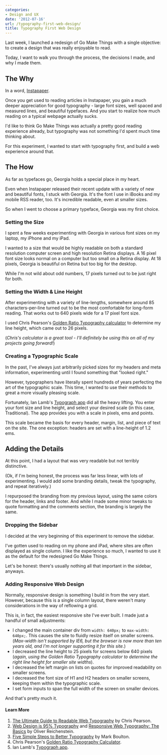 ```yaml
---
categories:
- Design and UX
date: '2012-07-16'
url: /typography-first-web-design/
title: Typography First Web Design
---
```


Last week, I launched a redesign of Go Make Things with a single objective: to create a design that was really enjoyable to read.

Today, I want to walk you through the process, the decisions I made, and why I made them.
<!--more-->
<h2>The Why</h2>

In a word, <a href="http://www.instapaper.com/">Instapaper</a>.

Once you get used to reading articles in Instapaper, you gain a much deeper appreciation for good typography - large font sizes, well spaced and measured lines, and beautiful typefaces. And you start to realize how much reading on a typical webpage actually sucks.

I'd like to think Go Make Things was actually a pretty good reading experience already, but typography was not something I'd spent much time thinking about.

For this experiment, I wanted to start with typography first, and build a web experience around that.

<h2>The How</h2>

As far as typefaces go, Georgia holds a special place in my heart.

Even when Instapaper released their recent update with a variety of new and beautiful fonts, I stuck with Georgia. It's the font I use in iBooks and my mobile RSS reader, too. It's incredible readable, even at smaller sizes.

So when I went to choose a primary typeface, Georgia was my first choice.

<h3>Setting the Size</h3>

I spent a few weeks experimenting with Georgia in various font sizes on my laptop, my iPhone and my iPad.

I wanted to a size that would be highly readable on both a standard resolution computer screen and high resolution Retina displays. A 16 pixel font size looks normal on a computer but too small on a Retina display. At 18 pixels, Georgia is beautiful on Retina but too big for the desktop.

While I'm not wild about odd numbers, 17 pixels turned out to be just right for both.

<h3>Setting the Width & Line Height</h3>

After experimenting with a variety of line-lengths, somewhere around 85 characters-per-line turned out to be the most comfortable for long-form reading. That works out to 640 pixels wide for a 17 pixel font size.

I used Chris Pearson's <a href="http://www.pearsonified.com/typography/">Golden Ratio Typography calculator</a> to determine my line height, which came out to 26 pixels.

(<em>Chris's calculator is a great tool - I'll definitely be using this on all of my projects going forward!</em>)

<h3>Creating a Typographic Scale</h3>

In the past, I've always just arbitrarily picked sizes for my headers and meta information, experimenting until I found something that "looked right."

However, typographers have literally spent hundreds of years perfecting the art of the typographic scale. This time, I wanted to use their methods to great a more visually pleasing scale.

Fortunately, Ian Lamb's <a href="http://lamb.cc/typograph/">Typograph app</a> did all the heavy lifting. You enter your font size and line height, and select your desired scale (in this case, Traditional). The app provides you with a scale in pixels, ems and points.

This scale became the basis for every header, margin, list, and piece of text on the site. The one exception: headers are set with a line-height of 1.2 ems.

<h2>Adding the Details</h2>

At this point, I had a layout that was very readable but not terribly distinctive.

(Ok, if I'm being honest, the process was far less linear, with lots of experimenting. I would add some branding details, tweak the typography, and repeat iteratively.)

I repurposed the branding from my previous layout, using the same colors for the header, links and footer. And while I made some minor tweaks to quote formatting and the comments section, the branding is largely the same.

<h3>Dropping the Sidebar</h3>

I decided at the very beginning of this experiment to remove the sidebar.

I've gotten used to reading on my phone and iPad, where sites are often displayed as single column. I like the experience so much, I wanted to use it as the default for the redesigned Go Make Things.

Let's be honest: there's usually nothing all that important in the sidebar, anyways.

<h3>Adding Responsive Web Design</h3>

Normally, responsive design is something I build in from the very start. However, because this is a single column layout, there weren't many considerations in the way of reflowing a grid.

This is, in fact, the easiest responsive site I've ever built. I made just a handful of small adjustments:

<ul>
<li>I changed the main container div from <code>width: 640px;</code> to <code>max-width: 640px;</code>. This causes the site to fluidly resize itself on smaller screens. (<em>Max-width isn't supported by IE6, but the browser is now more than ten years old, and I'm not longer supporting it for this site.</em>)</li>
<li>I decreased the line height to 25 pixels for screens below 640 pixels (<em>again, using the Golden Ratio Typography calculator to determine the right line height for smaller site widths</em>).</li>
<li>I decreased the left margin on lists on quotes for improved readability on smaller screens.</li>
<li>I decreased the font size of H1 and H2 headers on smaller screens, keeping them within the typographic scale.</li>
<li>I set form inputs to span the full width of the screen on smaller devices.</li>
</ul>

And that's pretty much it.

<h4>Learn More</h4>

<ol>
<li><a href="http://www.pearsonified.com/2011/12/golden-ratio-typography.php">The Ultimate Guide to Readable Web Typography</a> by Chris Pearson.</li>
<li><a href="http://informationarchitects.net/blog/the-web-is-all-about-typography-period/">Web Design is 95% Typography</a> and <a href="http://informationarchitects.net/blog/responsive-typography-the-basics/">Responsive Web Typography: The Basics</a> by Oliver Reichenstein.</li>
<li><a href="http://www.markboulton.co.uk/journal/comments/five-simple-steps-to-better-typography">Five Simple Steps to Better Typography</a> by Mark Boulton.</li>
<li>Chris Pearson's <a href="http://www.pearsonified.com/typography/">Golden Ratio Typography Calculator</a>.</li>
<li>Ian Lamb's <a href="http://lamb.cc/typograph/">Typograph app</a>.</li>
</ol>